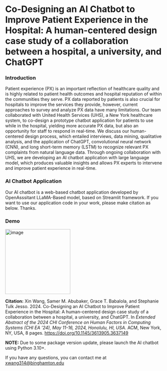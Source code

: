 # Co-Designing an AI Chatbot to Improve Patient Experience in the Hospital: A human-centered design case study of a collaboration between a hospital, a university, and ChatGPT
### Introduction
Patient experience (PX) is an important reflection of healthcare quality and is highly related to patient health outcomes and hospital reputation of within the communities they serve. PX data reported by patients is also crucial for hospitals to improve the services they provide, however, current approaches to survey and analyze PX data have many limitations. Our team collaborated with United Health Services (UHS), a New York healthcare system, to co-design a prototype chatbot application for patients to use while in the hospital, yielding more accurate PX data, but also an opportunity for staff to respond in real-time. We discuss our human-centered design process, which entailed interviews, data mining, qualitative analysis, and the application of ChatGPT, convolutional neural network (CNN), and long short-term memory (LSTM) to recognize relevant PX complaints from natural language data. Through ongoing collaboration with UHS, we are developing an AI chatbot application with large language model, which produces valuable insights and allows PX experts to intervene and improve patient experience in real-time.

### AI Chatbot Application
Our AI chatbot is a web-based chatbot application developed by OpenAsssitant LLaMA-Based model, based on Streamlit framework. If you want to use our application code in your work, please make citation as below. Thanks.

### Demo
<img width="208" alt="image" src="https://github.com/xin-wang-kr/streamlit-AI-chatbot/assets/28020765/ce95fcc1-b27c-4713-8e15-31700b8e0247">


__Citation:__
Xin Wang, Samer M. Abubaker, Grace T. Babalola, and Stephanie Tulk Jesso. 2024. Co-Designing an AI Chatbot to Improve Patient Experience in the Hospital: A human-centered design case study of a collaboration between a hospital, a university, and ChatGPT. In _Extended Abstract of the 2024 CHI Conference on Human Factors in Computing Systems (CHI EA ’24), May 11-16, 2024, Honolulu, HI, USA._ ACM, New York, NY, USA, 8 pages. https://doi.org/10.1145/3613905.3637149


__NOTE:__
Due to some package version update, please launch the AI chatbot using Python 3.10+.

If you have any questions, you can contact me at xwang314@binghamton.edu
